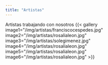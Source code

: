 ```yaml
---
title: "Artistas"
---
```

Artistas trabajando con nosotros
{{< gallery image1="/img/artistas/franciscocespedes.jpg" image2="/img/artistas/rosalialeon.jpg" image3="/img/artistas/solegimenez.jpg" image4="/img/artistas/rosalialeon.jpg" image5="/img/artistas/rosalialeon.jpg" image6="/img/artistas/rosalialeon.jpg" >}}



